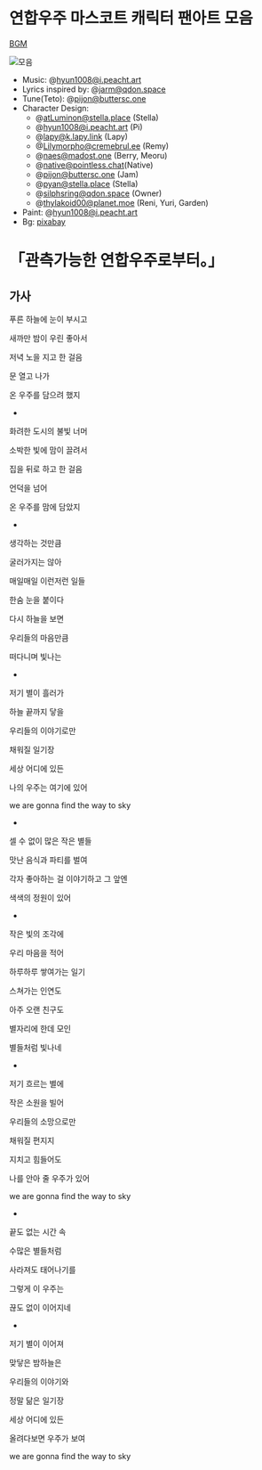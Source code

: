 # 연합우주 마스코트 캐릭터 팬아트 모음

[BGM](https://www.youtube.com/watch?v=QpR1YV6yRmc)

![모음](https://github.com/jyhyun1008/ynabz/assets/93899740/a7239065-6cbe-4751-ada4-419ef1a3e54f)

- Music: @hyun1008@i.peacht.art
- Lyrics inspired by: @jarm@qdon.space
- Tune(Teto): @pijon@buttersc.one
- Character Design:
    - @atLuminon@stella.place (Stella)
    - @hyun1008@i.peacht.art (Pi)
    - @lapy@k.lapy.link (Lapy)
    - @Lilymorpho@cremebrul.ee (Remy)
    - @naes@madost.one (Berry, Meoru)
    - @native@pointless.chat(Native)
    - @pijon@buttersc.one (Jam)
    - @pyan@stella.place (Stella)
    - @silphsring@qdon.space (Owner)
    - @thylakoid00@planet.moe (Reni, Yuri, Garden)
- Paint: @hyun1008@i.peacht.art
- Bg: [pixabay](https://pixabay.com/ko/photos/%EB%B3%84-%ED%95%98%EB%8A%98-%EB%B0%A4-1837306/)

# 「관측가능한 연합우주로부터。」


## 가사

푸른 하늘에 눈이 부시고

새까만 밤이 우린 좋아서

저녁 노을 지고 한 걸음 

문 열고 나가

온 우주를 담으려 했지

-

화려한 도시의 불빛 너머

소박한 빛에 맘이 끌려서

집을 뒤로 하고 한 걸음

언덕을 넘어

온 우주를 맘에 담았지

-

생각하는 것만큼

굴러가지는 않아

매일매일 이런저런 일들

한숨 눈을 붙이다

다시 하늘을 보면

우리들의 마음만큼

떠다니며 빛나는

-

저기 별이 흘러가

하늘 끝까지 닿을

우리들의 이야기로만

채워질 일기장

세상 어디에 있든

나의 우주는 여기에 있어 

we are gonna find the way to sky

-

셀 수 없이 많은 작은 별들

맛난 음식과 파티를 벌여

각자 좋아하는 걸 이야기하고 그 앞엔
 
색색의 정원이 있어

-

작은 빛의 조각에

우리 마음을 적어

하루하루 쌓여가는 일기

스쳐가는 인연도

아주 오랜 친구도

별자리에 한데 모인

별들처럼 빛나네

-

저기 흐르는 별에

작은 소원을 빌어

우리들의 소망으로만

채워질 편지지

지치고 힘들어도

나를 안아 줄 우주가 있어

we are gonna find the way to sky

-

끝도 없는 시간 속

수많은 별들처럼

사라져도 태어나기를

그렇게 이 우주는

끊도 없이 이어지네

-

저기 별이 이어져

맞닿은 밤하늘은

우리들의 이야기와

정말 닮은 일기장

세상 어디에 있든

올려다보면 우주가 보여

we are gonna find the way to sky
